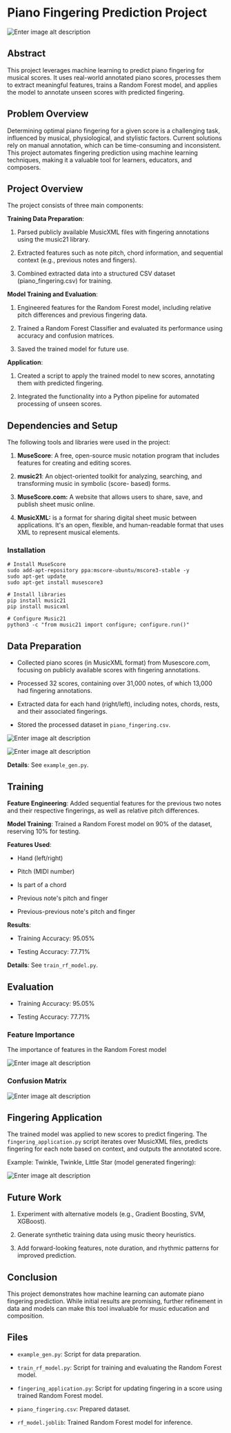 # Piano Fingering Prediction Project

![Enter image alt description](img/notes_with_fingering.png)

## Abstract

This project leverages machine learning to predict piano fingering for musical scores. It uses real-world annotated piano scores, processes them to extract meaningful features, trains a Random Forest model, and applies the model to annotate unseen scores with predicted fingering.




## Problem Overview

Determining optimal piano fingering for a given score is a challenging task, influenced by musical, physiological, and stylistic factors. Current solutions rely on manual annotation, which can be time-consuming and inconsistent. This project automates fingering prediction using machine learning techniques, making it a valuable tool for learners, educators, and composers.




## Project Overview

The project consists of three main components:

**Training Data Preparation**:

1. Parsed publicly available MusicXML files with fingering annotations using the music21 library.

2. Extracted features such as note pitch, chord information, and sequential context (e.g., previous notes and fingers).

3. Combined extracted data into a structured CSV dataset (piano_fingering.csv) for training.

**Model Training and Evaluation**:

1. Engineered features for the Random Forest model, including relative pitch differences and previous fingering data.

2. Trained a Random Forest Classifier and evaluated its performance using accuracy and confusion matrices.

3. Saved the trained model for future use.

**Application**:

1. Created a script to apply the trained model to new scores, annotating them with predicted fingering.

2. Integrated the functionality into a Python pipeline for automated processing of unseen scores.



## Dependencies and Setup

The following tools and libraries were used in the project:

1. **MuseScore**: A free, open-source music notation program that includes features for creating and editing scores.

2. **music21**: An object-oriented toolkit for analyzing, searching, and transforming music in symbolic (score- based) forms.

3. **MuseScore.com:** A website that allows users to share, save, and publish sheet music online.

4. **MusicXML:** is a format for sharing digital sheet music between applications. It's an open, flexible, and human-readable format that uses XML to represent musical elements. 



### Installation

```shell
# Install MuseScore
sudo add-apt-repository ppa:mscore-ubuntu/mscore3-stable -y
sudo apt-get update
sudo apt-get install musescore3

# Install libraries
pip install music21
pip install musicxml

# Configure Music21
python3 -c "from music21 import configure; configure.run()"
```




## **Data Preparation**

- Collected piano scores (in MusicXML format) from Musescore.com, focusing on publicly available scores with fingering annotations.

- Processed 32 scores, containing over 31,000 notes, of which 13,000 had fingering annotations.

- Extracted data for each hand (right/left), including notes, chords, rests, and their associated fingerings.

- Stored the processed dataset in `piano_fingering.csv`.

![Enter image alt description](img/finger_dist.png)

![Enter image alt description](img/pitch_dist.png)

**Details**: See `example_gen.py`.



## **Training**

**Feature Engineering**: Added sequential features for the previous two notes and their respective fingerings, as well as relative pitch differences.

**Model Training**: Trained a Random Forest model on 90% of the dataset, reserving 10% for testing.

**Features Used**:

- Hand (left/right)

- Pitch (MIDI number)

- Is part of a chord

- Previous note's pitch and finger

- Previous-previous note's pitch and finger

**Results**:

- Training Accuracy: 95.05%

- Testing Accuracy: 77.71%

**Details**: See `train_rf_model.py`.




## **Evaluation**

- Training Accuracy: 95.05%

- Testing Accuracy: 77.71%

### **Feature Importance**

The importance of features in the Random Forest model

![Enter image alt description](img/importances.png)

### **Confusion Matrix**

![Enter image alt description](img/cm.png)



## **Fingering Application**

The trained model was applied to new scores to predict fingering. The `fingering_application.py` script iterates over MusicXML files, predicts fingering for each note based on context, and outputs the annotated score.

Example: Twinkle, Twinkle, Little Star (model generated fingering):

![Enter image alt description](img/twinkle_with_fingering.png)



## **Future Work**

1. Experiment with alternative models (e.g., Gradient Boosting, SVM, XGBoost).

2. Generate synthetic training data using music theory heuristics.

3. Add forward-looking features, note duration, and rhythmic patterns for improved prediction.



## **Conclusion**

This project demonstrates how machine learning can automate piano fingering prediction. While initial results are promising, further refinement in data and models can make this tool invaluable for music education and composition.



## **Files**

- `example_gen.py`: Script for data preparation.

- `train_rf_model.py`: Script for training and evaluating the Random Forest model.

- `fingering_application.py`: Script for updating fingering in a score using trained Random Forest model.

- `piano_fingering.csv`: Prepared dataset.

- `rf_model.joblib`: Trained Random Forest model for inference.
